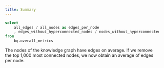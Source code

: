 ```yaml
---
title: Summary
---
```


<!-- TODO: rename merged_kg_nodes sources as misleading  -->
```sql edges_per_node
select 
    all_edges / all_nodes as edges_per_node
    , edges_without_hyperconnected_nodes / nodes_without_hyperconnected_nodes as edges_per_node_without_hyperconnected_nodes
from 
    bq.overall_metrics
```

<p>The nodes of the knowledge graph have <span style="font-weight: 600"><Value data={edges_per_node} column="edges_per_node" /></span> edges on average. If we remove the top 1,000 most connected nodes, we now obtain an average of <span style="font-weight: 600"><Value data={edges_per_node} column="edges_per_node_without_hyperconnected_nodes" /></span> edges per node.</p>

